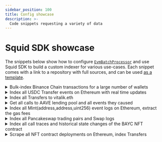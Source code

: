 ```yaml
---
sidebar_position: 100
title: Config showcase
description: >-
  Code snippets requesting a variety of data
---
```


# Squid SDK showcase

The snippets below show how to configure [`EvmBatchProcessor`](/arrowsquid-docs-v0/evm-indexing/evm-processor) and use Squid SDK to build a custom indexer for various use-cases. Each snippet comes with a link to a repository with full sources, and can be used [as a template](/arrowsquid-docs-v0/squid-cli/init/#sqd-init-name).

<details>
<summary>Bulk-index Binance Chain transactions for a large number of wallets</summary>

[Full squid here](https://github.com/subsquid-labs/showcase00-analyzing-a-large-number-of-wallets).

```ts title="src/processor.ts"
export const processor = new EvmBatchProcessor()
  .setDataSource({
    archive: lookupArchive('binance'),
  })
  .addTransaction({})
```

```ts title="src/main.ts"
const wallets: Set<string> = loadWallets()
// wallets.size can be very large (tested at 1.4M)

processor.run(new TypeormDatabase(), async (ctx) => {
  for (let block of ctx.blocks) {
    for (let txn of block.transactions) {
      if (wallets.has(txn.from)) {
        // process a txn initiated by the wallet
      }
      if (txn.to && wallets.has(txn.to)) {
        // process a txn directed to the wallet
      }
    }
  }
})
```

</details>

<details>
<summary>Index all USDC Transfer events on Ethereum with real time updates</summary>

Real time data is fetched from a chain node RPC; a Database object with hot blocks support is required to store it (see [this page](https://docs.subsquid.io/basics/unfinalized-blocks/) for more details). [Full squid here](https://github.com/subsquid-labs/showcase01-all-usdc-transfers).

```ts
export const USDC_CONTRACT_ADDRESS = '0xa0b86991c6218b36c1d19d4a2e9eb0ce3606eb48'

export const processor = new EvmBatchProcessor()
  .setDataSource({
    archive: lookupArchive('eth-mainnet'),
    chain: 'https://rpc.ankr.com/eth',
  })
  .setFinalityConfirmation(75)
  .addLog({
    range: {from: 6_082_465},
    address: [USDC_CONTRACT_ADDRESS],
    topic0: [usdcAbi.events.Transfer.topic],
  })
  .setFields({
    log: {
      transactionHash: true,
    },
  })
```

</details>

<details>
<summary>Index all Transfers to vitalik.eth</summary>

All `Transfer(address,address,uint256)` will be captured, including ERC20 and ERC721 transfers and possibly events with the same signature made with other protocols. [Full squid here](https://github.com/subsquid-labs/showcase02-all-transfers-to-a-wallet).

```ts
export const VITALIK_ETH_TOPIC = '0x000000000000000000000000d8da6bf26964af9d7eed9e03e53415d37aa96045'

export const processor = new EvmBatchProcessor()
  .setDataSource({
    archive: lookupArchive('eth-mainnet'),
  })
  .addLog({
    topic0: [erc20abi.events.Transfer.topic],
    topic2: [VITALIK_ETH_TOPIC],
  })
```

</details>

<details>
<summary>Get all calls to AAVE lending pool and all events they caused</summary>

Including events emitted by other contracts. Get ETH value involved in each call.

[Full squid here](https://github.com/subsquid-labs/showcase03-all-events-caused-by-contract-calls/).

```ts
export const AAVE_CONTRACT = '0x7d2768de32b0b80b7a3454c06bdac94a69ddc7a9'

export const processor = new EvmBatchProcessor()
  .setDataSource({
    archive: lookupArchive('eth-mainnet'),
  })
  .setBlockRange({ from: 11_362_579 })
  .addTransaction({
    to: [AAVE_CONTRACT],
    logs: true,
  })
  .setFields({
    transaction: {
      value: true,
      sighash: true,
    },
    log: {
      transactionHash: true,
    },
  })
``` 

</details>

<details>
<summary>Index all Mint(address,address,uint256) event logs on Ethereum, extract the gas fees</summary>

[Full squid here](https://github.com/subsquid-labs/showcase04-all-mint-events).

```ts
export const processor = new EvmBatchProcessor()
  .setDataSource({
    archive: lookupArchive('eth-mainnet'),
  })
  .addLog({
    topic0: [usdcAbi.events.Mint.topic],
    transaction: true,
  })
  .setFields({
    transaction: {
      gasUsed: true,
    }
  })
``` 

</details>

<details>
<summary>Index all Pancakeswap trading pairs and Swap logs</summary>

[Full squid here](https://github.com/subsquid-labs/showcase05-dex-pair-creation-and-swaps).

```ts
export const FACTORY_ADDRESSES = [
  '0xbcfccbde45ce874adcb698cc183debcf17952812',
  '0xca143ce32fe78f1f7019d7d551a6402fc5350c73',
]

const PAIR_CREATED_TOPIC = '0x0d3648bd0f6ba80134a33ba9275ac585d9d315f0ad8355cddefde31afa28d0e9'
const SWAP_TOPIC = '0xd78ad95fa46c994b6551d0da85fc275fe613ce37657fb8d5e3d130840159d822'

export const processor = new EvmBatchProcessor()
  .setDataSource({
    archive: lookupArchive('binance'),
  })
  .setBlockRange({ from: 586_851 })
  .addLog({
    address: FACTORY_ADDRESSES,
    topic0: [PAIR_CREATED_TOPIC],
  })
  .addLog({
    topic0: [SWAP_TOPIC],
  })
  .setFields({
    log: {
      transactionHash: true,
    },
  })
```

</details>

<details>
<summary>Index all call traces and historical state changes of the BAYC NFT contract</summary>

Call traces will expose any internal calls to BAYC by other contracts. [Full squid here](https://github.com/subsquid-labs/showcase06-all-bayc-call-traces).

```ts
const BAYC_ADDRESS = '0xbc4ca0eda7647a8ab7c2061c2e118a18a936f13d'

export const processor = new EvmBatchProcessor()
  .setDataSource({
    archive: lookupArchive('eth-mainnet'),
  })
  .setBlockRange({ from: 12_287_507 })
  .addTrace({
    type: ['call'],
    callTo: [BAYC_ADDRESS],
    transaction: true,
  })
  .addStateDiff({
    address: [BAYC_ADDRESS],
    transaction: true,
  })
  .setFields({
    trace: {
      callTo: true,
      callFrom: true,
      callSighash: true,
    },
 })
```

</details>

<details>
<summary>Scrape all NFT contract deployments on Ethereum, index Transfers</summary>

All contract creations are scraped; they will be checked for ERC721 compliance in the batch handler. All ERC721 `Transfer` events are scraped so that they can be filtered and binned by the contract in the batch handler. [Full squid here](https://github.com/subsquid-labs/showcase07-grab-all-nft-transfers).

```ts
export const processor = new EvmBatchProcessor()
  .setDataSource({
    archive: lookupArchive('eth-mainnet'),
  })
  .addTrace({
    type: ['create'],
    transaction: true,
  })
  .addLog({
    topic0: [erc721.events.Transfer.topic],
  })
  .setFields({
    trace: {
      createResultCode: true, // for checking ERC721 compliance
      createResultAddress: true,
    },
  })
```

</details>
